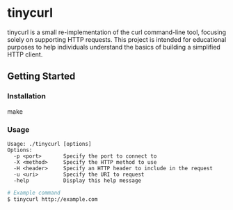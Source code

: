 # tinycurl

tinycurl is a small re-implementation of the curl command-line tool, focusing solely on supporting HTTP requests. This project is intended for educational purposes to help individuals understand the basics of building a simplified HTTP client. 

## Getting Started


### Installation

make

### Usage

```
Usage: ./tinycurl [options]
Options:
  -p <port>       Specify the port to connect to
  -X <method>     Specify the HTTP method to use
  -H <header>     Specify an HTTP header to include in the request
  -u <uri>        Specify the URI to request
  -help           Display this help message
```

```bash
# Example command
$ tinycurl http://example.com
```
